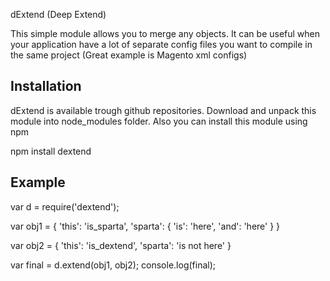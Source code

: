 dExtend (Deep Extend)

This simple module allows you to merge any objects. It can be useful when your application have a lot of separate
config files you want to compile in the same project (Great example is Magento xml configs)

Installation
------------

dExtend is available trough github repositories. Download and unpack this module into node_modules folder.
Also you can install this module using npm

npm install dextend


Example
-------

var d = require('dextend');

var obj1 = {
    'this': 'is_sparta',
    'sparta': {
        'is': 'here',
        'and': 'here'
    }
}

var obj2 = {
    'this': 'is_dextend',
    'sparta': 'is not here'
}

var final = d.extend(obj1, obj2);
console.log(final);
